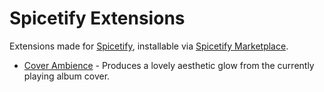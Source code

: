 # Spicetify Extensions
Extensions made for [Spicetify](https://github.com/spicetify/spicetify-cli), installable via [Spicetify Marketplace](https://github.com/spicetify/spicetify-marketplace).
- [Cover Ambience](CoverAmbience) - Produces a lovely aesthetic glow from the currently playing album cover.